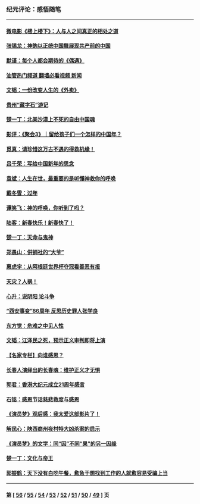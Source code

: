 ### 纪元评论：感悟随笔
---
#### [微电影《楼上楼下》：人与人之间真正的相处之道](../../pages/nsc1035/n13944319.md?03300330) 
#### [张锡龙：神韵以正统中国舞展现共产前的中国](../../pages/nsc1035/n13939727.md?03300330) 
#### [默谨：每个人都会期待的《偶遇》](../../pages/nsc1035/n13939091.md?03300330) 
#### [油管热门频道 翻墙必看视频 新闻](ok?03300330)
#### [文韬：一份改变人生的《外卖》](../../pages/nsc1035/n13931822.md?03300330) 
#### [贵州“藏字石”游记](../../pages/nsc1035/n13923310.md?03300330) 
#### [楚一丁：北美沙漠上不死的自由中国魂](../../pages/nsc1035/n13921879.md?03300330) 
#### [影评：《聚会3》｜留给孩子们一个怎样的中国年？](../../pages/nsc1035/n13919652.md?03300330) 
#### [觅真：请珍惜这万古不遇的得救机缘！](../../pages/nsc1035/n13917157.md?03300330) 
#### [吕千荣：写给中国新年的思念](../../pages/nsc1035/n13915103.md?03300330) 
#### [袁斌：人生在世，最重要的是听懂神救你的呼唤](../../pages/nsc1035/n13914636.md?03300330) 
#### [戴冬雪：过年](../../pages/nsc1035/n13913311.md?03300330) 
#### [谭笑飞：神的呼唤，你听到了吗？](../../pages/nsc1035/n13912603.md?03300330) 
#### [陆客：新春快乐！新春快了！](../../pages/nsc1035/n13911771.md?03300330) 
#### [楚一丁：天命与鬼神](../../pages/nsc1035/n13904371.md?03300330) 
#### [郑愚山：供销社的“大爷”](../../pages/nsc1035/n13904409.md?03300330) 
#### [惠虎宇：从阿根廷世界杯夺冠看善恶有报](../../pages/nsc1035/n13889438.md?03300330) 
#### [天灾？人祸！](../../pages/nsc1035/n13900104.md?03300330) 
#### [心升：说阴阳 论斗争](../../pages/nsc1035/n13885189.md?03300330) 
#### [“西安事变”86周年 反思历史罪人张学良](../../pages/nsc1035/n13882019.md?03300330) 
#### [东方觉：危难之中见人性](../../pages/nsc1035/n13881549.md?03300330) 
#### [文韬：江泽民之死，预示正义审判即将上演](../../pages/nsc1035/n13877698.md?03300330) 
#### [【名家专栏】向谁感恩？](../../pages/nsc1035/n13873797.md?03300330) 
#### [长春人演绎出的长春魂：维护正义才无惧](../../pages/nsc1035/n13871764.md?03300330) 
#### [郭君：香港大纪元成立21周年感言](../../pages/nsc1035/n13871269.md?03300330) 
#### [石铭：感恩节话慈悲救度与感恩](../../pages/nsc1035/n13869863.md?03300330) 
#### [《演员梦》观后感：我太爱这部影片了！](../../pages/nsc1035/n13866783.md?03300330) 
#### [解民心：陕西商州夜村特大凶杀案的启示](../../pages/nsc1035/n13865339.md?03300330) 
#### [《演员梦》的文学：同“因”不同“果”的另一因缘](../../pages/nsc1035/n13863930.md?03300330) 
#### [楚一丁：文化与帝王](../../pages/nsc1035/n13863143.md?03300330) 
#### [郭振鹤：天下没有白吃午餐，愈急于想找到工作的人就愈容易受骗上当](../../pages/nsc1035/n13860772.md?03300330) 

---
#### 第 [ [56](./56.md?03300330) / [55](./55.md?03300330) / [54](./54.md?03300330) / [53](./53.md?03300330) / [52](./52.md?03300330) / [51](./51.md?03300330) / [50](./50.md?03300330) / [49](./49.md?03300330) ] 页
